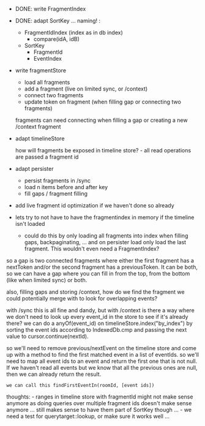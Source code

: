  - DONE: write FragmentIndex
 - DONE: adapt SortKey ... naming! :
    - FragmentIdIndex (index as in db index)
        - compare(idA, idB)
    - SortKey
        - FragmentId
        - EventIndex
 - write fragmentStore
    - load all fragments
    - add a fragment (live on limited sync, or /context)
    - connect two fragments
    - update token on fragment (when filling gap or connecting two fragments)

    fragments can need connecting when filling a gap or creating a new /context fragment
 - adapt timelineStore

    how will fragments be exposed in timeline store?
        - all read operations are passed a fragment id
 - adapt persister
    - persist fragments in /sync
    - load n items before and after key
    - fill gaps / fragment filling
 - add live fragment id optimization if we haven't done so already
 - lets try to not have to have the fragmentindex in memory if the timeline isn't loaded
    - could do this by only loading all fragments into index when filling gaps, backpaginating, ... and on persister load only load the last fragment. This wouldn't even need a FragmentIndex?


so a gap is two connected fragments where either the first fragment has a nextToken and/or the second fragment has a previousToken. It can be both, so we can have a gap where you can fill in from the top, from the bottom (like when limited sync) or both.




also, filling gaps and storing /context, how do we find the fragment we could potentially merge with to look for overlapping events?

with /sync this is all fine and dandy, but with /context is there a way where we don't need to look up every event_id in the store to see if it's already there?
    we can do a anyOf(event_id) on timelineStore.index("by_index") by sorting the event ids according to IndexedDb.cmp and passing the next value to cursor.continue(nextId).

so we'll need to remove previous/nextEvent on the timeline store and come up with a method to find the first matched event in a list of eventIds.
    so we'll need to map all event ids to an event and return the first one that is not null. If we haven't read all events but we know that all the previous ones are null, then we can already return the result. 

    we can call this findFirstEventIn(roomId, [event ids])

thoughts:
    - ranges in timeline store with fragmentId might not make sense anymore as doing queries over multiple fragment ids doesn't make sense anymore ... still makes sense to have them part of SortKey though ...
    - we need a test for querytarget::lookup, or make sure it works well ...
